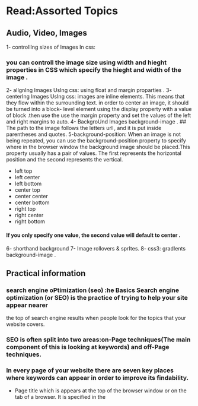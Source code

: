 # Read:Assorted Topics
## Audio, Video, Images
1- controllIng sIzes of Images In css:
### you can controll the image size using width and hieght  properties in CSS which specify the hieght and width of the image .
2- alIgnIng Images UsIng css: using float and margin proparties .
3- centerIng Images UsIng css:  images are inline elements. This means that they flow within the surrounding text. in order to center an image, it should be turned into a block- level element using the display property with a value of block .then use the use the margin property and set the values of the left and right margins to auto.
4- BackgroUnd Images background-image . ## The path to the image follows
the letters url , and it is put inside parentheses and quotes.
5-background-position: When an image is not being repeated, you can use the background-position property to specify where in the browser window the background
image should be placed.This property usually has a pair of values. The first represents the horizontal position and the second represents the vertical.
+ left top
+ left center
+ left bottom
+ center top
+ center center
+ center bottom
+ right top
+ right center
+ right bottom
#### If you only specify one value, the second value will default to center . 
6- shorthand background
7- Image rollovers & sprItes.
8- css3: gradIents background-image .
## Practical information
### search engine oPtimization (seo) :he Basics Search engine optimization (or SEO) is the practice of trying to help your site appear nearer
the top of search engine results when people look for the topics that your website covers.
### SEO is often split into two areas:on-Page techniques(The main component of this is looking at keywords) and off-Page techniques.
### In every page of your website there are seven key places where keywords can appear in order to improve its findability.
+ Page title which is appears at the top of the browser window or on the tab of a browser. It is specified in the <title> element which lives inside the <head> element.
+ url / WeB address The name of the file is part of the URL. Where possible, use keywords in the file name.
+ headings If the keywords are in a heading<hn> element then a search engine will know that this page is all about that subject and give it greater weight than other text.
+  text Where possible, it helps to repeat the keywords in the main body of the text at least 2-3 times.
+ link text Use keywords in the text that create links between pages (rather than using generic expressions.
+ image alt text search engines rely on you providing accurate descriptions of images in the alt text. This will also help your images show up in the results of image-based searches .
+ Page descriPtions The description also lives inside the <head> element and is specified using a <meta> tag. It should be a sentence that describes the content of the page. 
### Here are six steps that will help you identify the right keywords and phrases for your site:
* Brainstorm
* organize
* research
*  comPare
* refine
* maP
### As soon as people start coming to your site, you can start analyzing how they found it, what they were looking at and at what point they are leaving. One of the best tools for doing this is a free service offered by Google called Google Analytics.
### To put your site on the web, you will need to obtain a domain name and web hosting.
### FTP programs allow you to transfer files from your local computer to your web server.